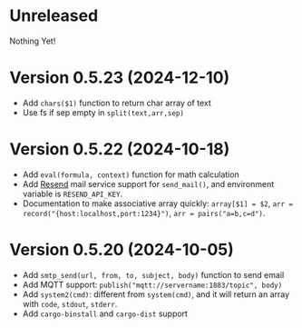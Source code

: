 # Unreleased

Nothing Yet!

# Version 0.5.23 (2024-12-10)

* Add `chars($1)` function to return char array of text
* Use fs if sep empty in `split(text,arr,sep)`

# Version 0.5.22 (2024-10-18)

* Add `eval(formula, context)` function for math calculation
* Add [Resend](https://resend.com/emails) mail service support for `send_mail()`, and environment variable is `RESEND_API_KEY`.
* Documentation to make associative array quickly: `array[$1] = $2`, `arr = record("{host:localhost,port:1234}")`, `arr = pairs("a=b,c=d")`.

# Version 0.5.20 (2024-10-05)

* Add `smtp_send(url, from, to, subject, body)` function to send email
* Add MQTT support: `publish("mqtt://servername:1883/topic", body)`
* Add `system2(cmd)`: different from `system(cmd)`, and it will return an array with `code`, `stdout`, `stderr`.
* Add `cargo-binstall` and `cargo-dist` support
